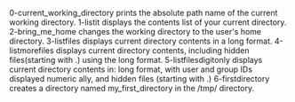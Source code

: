  0-current_working_directory prints the absolute path name of the current working directory.
 1-listit displays the contents list of your current directory.
 2-bring_me_home changes the working directory to the user's home directory.
 3-listfiles displays current directory contents in a long format.
 4-listmorefiles displays current directory contents, including hidden files(starting with .) using the long format.
 5-listfilesdigitonly displays current directory contents in: long format, with user and group IDs displayed numeric ally, and hidden files (starting with .)
 6-firstdirectory creates a directory named my_first_directory in the /tmp/ directory. 
